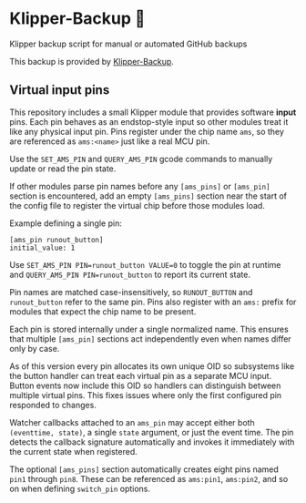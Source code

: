 
# Klipper-Backup 💾 
Klipper backup script for manual or automated GitHub backups 

This backup is provided by [Klipper-Backup](https://github.com/Staubgeborener/klipper-backup).

## Virtual input pins

This repository includes a small Klipper module that provides software
**input** pins. Each pin behaves as an endstop-style input so other
modules treat it like any physical input pin.  Pins register under the
chip name `ams`, so they are referenced as `ams:<name>` just like a real
MCU pin.

Use the `SET_AMS_PIN` and `QUERY_AMS_PIN` gcode commands to
manually update or read the pin state.

If other modules parse pin names before any `[ams_pins]` or `[ams_pin]`
section is encountered, add an empty `[ams_pins]` section near the start
of the config file to register the virtual chip before those modules
load.

Example defining a single pin:

```
[ams_pin runout_button]
initial_value: 1
```

Use `SET_AMS_PIN PIN=runout_button VALUE=0` to toggle the pin at runtime
and `QUERY_AMS_PIN PIN=runout_button` to report its current state.

Pin names are matched case-insensitively, so `RUNOUT_BUTTON` and
`runout_button` refer to the same pin.  Pins also register with an
`ams:` prefix for modules that expect the chip name to be present.

Each pin is stored internally under a single normalized name.  This
ensures that multiple `[ams_pin]` sections act independently even when
names differ only by case.

As of this version every pin allocates its own unique OID so subsystems
like the button handler can treat each virtual pin as a separate MCU
input.  Button events now include this OID so handlers can distinguish
between multiple virtual pins.  This fixes issues where only the first
configured pin responded to changes.

Watcher callbacks attached to an `ams_pin` may accept either both
`(eventtime, state)`, a single `state` argument, or just the event time.
The pin detects the callback signature automatically and invokes it
immediately with the current state when registered.

The optional `[ams_pins]` section automatically creates eight pins
named `pin1` through `pin8`.  These can be referenced as `ams:pin1`,
`ams:pin2`, and so on when defining `switch_pin` options.

